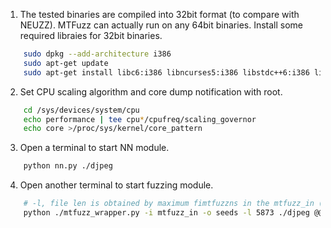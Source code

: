 1. The tested binaries are compiled into 32bit format (to compare with NEUZZ). MTFuzz can actually run on any 64bit binaries. Install some required libraies for 32bit binaries.
```sh
    sudo dpkg --add-architecture i386
    sudo apt-get update
    sudo apt-get install libc6:i386 libncurses5:i386 libstdc++6:i386 lib32z1
```

2. Set CPU scaling algorithm and core dump notification with root. 
```sh
    cd /sys/devices/system/cpu
    echo performance | tee cpu*/cpufreq/scaling_governor
    echo core >/proc/sys/kernel/core_pattern
```

3. Open a terminal to start NN module.
```sh  
    python nn.py ./djpeg 
```

4. Open another terminal to start fuzzing module.
```sh
    # -l, file len is obtained by maximum fimtfuzzns in the mtfuzz_in ( ls -lS mtfuzz_in|head )
    python ./mtfuzz_wrapper.py -i mtfuzz_in -o seeds -l 5873 ./djpeg @@
```
